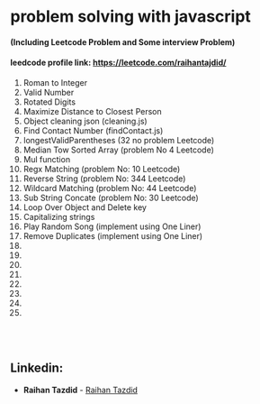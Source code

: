 # problem solving with javascript

#### (Including Leetcode Problem and Some interview Problem)

#### leedcode profile link: https://leetcode.com/raihantajdid/

<ol>
    <li>Roman to Integer </li>
    <li>Valid Number</li>
    <li> Rotated Digits  </li>
    <li> Maximize Distance to Closest Person </li>
    <li> Object cleaning json (cleaning.js) </li>
    <li>  Find Contact Number (findContact.js) </li>
    <li>  longestValidParentheses (32 no problem Leetcode) </li>
    <li> Median Tow Sorted Array (problem No 4 Leetcode) </li>
    <li> Mul function </li>
    <li>  Regx Matching (problem No: 10 Leetcode) </li>
    <li> Reverse String (problem No: 344 Leetcode) </li>
    <li>  Wildcard Matching (problem No: 44 Leetcode) </li>
    <li> Sub String Concate (problem No: 30 Leetcode) </li>
    <li> Loop Over Object and Delete key </li>
    <li> Capitalizing strings </li>
    <li> Play Random Song (implement using One Liner) </li>
    <li> Remove Duplicates (implement using One Liner)  </li>
    <li>  </li>
    <li>  </li>
    <li>  </li>
    <li>  </li>
    <li>  </li>
    <li>  </li>
    <li>  </li>
    <li>  </li>

</ol>

</br>
</br>

## Linkedin:

- **Raihan Tazdid** -
  [Raihan Tazdid](https://www.linkedin.com/in/raihan-tazdid/)
